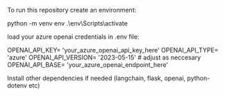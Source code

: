 
To run this repository create an environment:

python -m venv env
.\env\Scripts\activate

load your azure openai credentials in .env file:

OPENAI_API_KEY= 'your_azure_openai_api_key_here'
OPENAI_API_TYPE= 'azure'
OPENAI_API_VERSION= '2023-05-15' # adjust as neccesary
OPENAI_API_BASE= 'your_azure_openai_endpoint_here'

Install other dependencies if needed (langchain, flask, openai, python-dotenv etc)